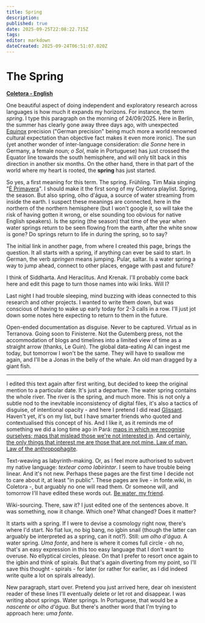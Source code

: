 ```yaml
---
title: Spring
description: 
published: true
date: 2025-09-25T22:08:22.715Z
tags: 
editor: markdown
dateCreated: 2025-09-24T06:51:07.020Z
---
```


# The Spring

**[Coletora - English](/projetos/coletora/en)**

One beautiful aspect of doing independent and exploratory research across languages is how much it expands my horizons. For instance, the term *spring*. I type this paragraph on the morning of 24/09/2025. Here in Berlin, the summer has clearly gone away three days ago, with unexpected [Equinox](https://en.wikipedia.org/wiki/Equinox) precision ("German precision" being much more a world renowned cultural expectation than objective fact makes it even more ironic). The sun (yet another wonder of inter-language consideration: *die Sonne* here in Germany, a female noun; *o Sol*, male in Portuguese) has just crossed the Equator line towards the south hemisphere, and will only tilt back in this direction in another six months. On the other hand, there in that part of the world where my heart is rooted, the **spring** has just started.

So yes, a first meaning for this term. The spring. Frühling. Tim Maia singing "[É Primavera](https://pt.wikipedia.org/wiki/Primavera_(Vai_Chuva))". I should make it the first song of my Coletora playlist. Spring, the season. But also spring, olho d'água, a source of water streaming from inside the earth. I suspect these meanings are connected, here in the northern of the northern hemisphere (but I won't google it, so will take the risk of having gotten it wrong, or else sounding too obvious for native English speakers). Is the spring (the season) that time of the year when water springs return to be seen flowing from the earth, after the white snow is gone? Do springs return to life in during the spring, so to say?

The initial link in another page, from where I created this page, brings the question. It all starts with a spring, if anything can ever be said to start. In German, the verb *springen* means jumping. Pular, saltar. Is a water spring a way to jump ahead, connect to other places, engage with past and future?

I think of Siddharta. And Heraclitus. And Krenak. I'll probably come back here and edit this page to turn those names into wiki links. Will I?

Last night I had trouble sleeping, mind buzzing with ideas connected to this research and other projects. I wanted to write them down, but was conscious of having to wake up early today for 2-3 calls in a row. I'll just jot down some notes here expecting to return to them in the future.

Open-ended documentation as disguise. Never to be captured. Virtual as in Terranova. Going soon to Finisterre. Not the Gutemberg press, not the accommodation of blogs and timelines into a limited view of time as a straight arrow (thanks, Le Guin). The global data-eating AI can ingest me today, but tomorrow I won't be the same. They will have to swallow me again, and I'll be a Jonas in the belly of the whale. An old man dragged by a giant fish.

---

I edited this text again after first writing, but decided to keep the original mention to a particular date. It's just a departure. The water spring contains the whole river. The river is the spring, and much more. This is not only a subtle nod to the inevitable inconsistency of digital files, it's also a tactics of disguise, of intentional opacity - and here I pretend I did read [Glissant](https://en.wikipedia.org/wiki/%C3%89douard_Glissant). Haven't yet, it's on my list, but I have smarter friends who quoted and contextualised this concept of his. And I like it, as it reminds me of something we did a long time ago in Pará: [maps in which we recognise ourselves; maps that mislead those we're not interested in](https://hacknet.fonte.wiki/). And certainly, [the only things that interest me are those that are not mine. Law of man. Law of the anthropophagite](https://391.org/manifestos/1928-anthropophagite-manifesto-oswald-de-andrade/).

Text-weaving as labyrinth-making. Or, as I feel more authorised to subvert my native language: *textear como labirintar*. I seem to have trouble being linear. And it's not new. Perhaps these pages are the first time I decide not to care about it, at least "in public". These pages are live - in fonte.wiki, in Coletora -, but arguably no one will read them. Or someone will, and tomorrow I'll have edited these words out. [Be water, my friend](https://www.youtube.com/watch?v=SAEDIKjxKPk). 

Wiki-sourcing. There, saw it? I just edited one of the sentences above. It was something, now it change. Which one? What changed? Does it matter?

It starts with a spring. If I were to devise a cosmology right now, there's where I'd start. No fiat lux, no big bang, no igbin snail (though the latter can arguably be interpreted as a spring, can it not?). Still: *um olho d'água*. A water spring. *Uma fonte*, and here is where it comes full circle - oh no, that's an easy expression in this too easy language that I don't want to overuse. No ellyptical circles, please. On that I prefer to resort once again to the igbin and think of spirals. But that's again diverting from my point, so I'll save this thought - spirals - for later (or rather for earlier, as I did indeed write quite a lot on spirals already).

New paragraph, start over. Pretend you just arrived here, dear oh inexistent reader of these lines I'll eventually delete or let rot and disappear. I was writing about springs. Water springs. In Portuguese, that would be a *nascente* or *olho d'água*. But there's another word that I'm trying to approach here: *uma fonte*. 